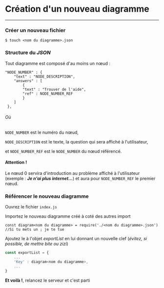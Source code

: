 # Création d'un nouveau diagramme 

---

### Créer un nouveau fichier

``````
$ touch <nom du diagramme>.json
``````

### Structure du *JSON*

Tout diagramme est composé d'au moins un nœud :  

``````
"NODE_NUMBER" : {
	"text" : "NODE_DESCRIPTION",
    "answers" : [
        {
        "text" : "Trouver de l'aide",
        "ref" : NODE_NUMBER_REF
        }
 	]
 },	
``````

###### Où 

`NODE_NUMBER` est le numéro du nœud, 

`NODE_DESCRIPTION` est le texte, la question qui sera affiché à l'utilisateur,

et `NODE_NUMBER_REF` est le `NODE_NUMBER` du nœud référencé. 

#### Attention !

Le nœud 0 servira d'introduction au problème affiché à l'utilisateur (exemple : ***Je n'ai plus internet...***) et aura pour `NODE_NUMBER_REF`  le premier nœud. 

### Référencer le nouveau diagramme

Ouvrez le fichier `index.js`

Importez le nouveau diagramme créé à coté des autres import

``````react
const diagram<nom du diagramme> = require('./<nom du diagramme>.json') //Si tu mets un ; je te tue
``````

Ajoutez le à l'objet *exportList* en lui donnant un nouvelle clef (*évitez, si possible, de mettre bite ou zizi*)

``````javascript
const exportList = {
    ...
    'Key' : diagram<nom du diagramme>,
	...
}
``````

**Et voilà !**, relancez le serveur et c'est parti